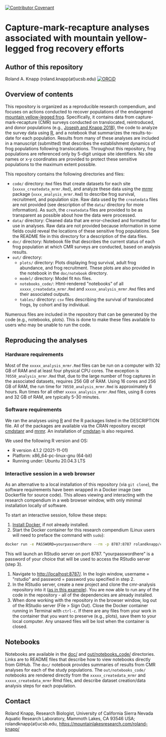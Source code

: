 [![Contributor Covenant](https://img.shields.io/badge/Contributor%20Covenant-2.1-4baaaa.svg)](CODE_OF_CONDUCT.md)

# Capture-mark-recapture analyses associated with mountain yellow-legged frog recovery efforts

## Author of this repository

Roland A. Knapp (roland.knapp(at)ucsb.edu) [![ORCiD](https://img.shields.io/badge/ORCiD-0000--0002--1954--2745-green.svg)](http://orcid.org/0000-0002-1954-2745)

## Overview of contents

This repository is organized as a reproducible research compendium, and focuses on actions conducted to recover populations of the endangered [mountain yellow-legged frog](https://www.fws.gov/sites/default/files/documents/Mountain-Yellow-Legged-Frog-Conservation-Strategy.pdf).
Specifically, it contains data from capture-mark-recapture (CMR) surveys conducted on translocated, reintroduced, and donor populations (e.g., [Joseph and Knapp 2018](https://doi.org/10.1002/ecs2.2499)), the code to analyze the survey data using [R](https://www.r-project.org/), and a notebook that summarizes the results-to-date for each population.
Results from many of these analyses are included in a manuscript (submitted) that describes the establishment dynamics of frog populations following translocations.
Throughout this repository, frog populations are referenced only by 5-digit unique site identifiers.
No site names or x-y coordinates are provided to protect these sensitive populations to the maximum extent possible.

This repository contains the following directories and files:

-   `code/` directory: `Rmd` files that create datasets for each site (`xxxxx_createdata_mrmr.Rmd`), and analyze these data using the [mrmr](https://github.com/SNARL1/mrmr) package (`xxxx_analysis_mrmr.Rmd`) to describe frog survival, recruitment, and population size. Raw data used by the `createdata` files are not provided (see description of the `data/` directory for more information). As such, the `createdata` files are provided to be as transparent as possible about how the data were processed.
-   `data/` directory: Cleaned data that are error-checked and formatted for use in analyses. Raw data are not provided because information in some fields could reveal the locations of these sensitive frog populations. See the README file in this directory for a description of the data files.
-   `doc/` directory: Notebook file that describes the current status of each frog population at which CMR surveys are conducted, based on analysis results.
-   `out/` directory:
    -   `plots/` directory: Plots displaying frog survival, adult frog abundance, and frog recruitment. These plots are also provided in the notebook in the `doc/notebook` directory.
    -   `model/` directory: Model fit `Rds` files.
    -   `notebooks_code/`: Html-rendered "notebooks" of all `xxxxx_createdata_mrmr.Rmd` and `xxxxx_analysis_mrmr.Rmd` files and their associated outputs.
    -   `tables/` directory: `csv` files describing the survival of translocated frogs, by cohort and by individual.

Numerous files are included in the repository that can be generated by the code (e.g., notebooks, plots).
This is done to make these files available to users who may be unable to run the code.

## Reproducing the analyses

### Hardware requirements

Most of the `xxxxx_analysis_mrmr.Rmd` files can be run on a computer with 32 GB of RAM and at least four physical CPU cores.
The exception is `70550_analysis_mrmr.Rmd` that, due to the large number of frog captures in the associated datasets, requires 256 GB of RAM.
Using 16 cores and 256 GB of RAM, the run time for `70550_analysis_mrmr.Rmd` is approximately 6 hours.
Run times for all other `xxxxx_analysis_mrmr.Rmd` files, using 8 cores and 32 GB of RAM, are typically 5-30 minutes.

### Software requirements

We ran the analyses using [R](https://www.r-project.org/) and the R packages listed in the DESCRIPTION file.
All of the packages are available via the CRAN repository except [cmdstanr](https://mc-stan.org/cmdstanr/#installation) and [mrmr](https://snarl1.github.io/mrmr/index.html).
An installation of [cmdstan](https://mc-stan.org/cmdstanr/#installation) is also required.

We used the following R version and OS:

-   R version 4.1.2 (2021-11-01)
-   Platform: x86_64-pc-linux-gnu (64-bit)
-   Running under: Ubuntu 20.04.3 LTS

### Interactive session in a web browser

As an alternative to a local installation of this repository (via `git clone`), the software requirements have been wrapped in a Docker image (see Dockerfile for source code).
This allows viewing and interacting with the research compendium in a web browser window, with only minimal installation locally of software.

To start an interactive session, follow these steps:

1.  [Install Docker](https://docs.docker.com/get-docker/), if not already installed.  
2.  Start the Docker container for this research compendium (Linux users will need to preface the command with `sudo`):

``` bash
docker run -e PASSWORD=yourpasswordhere --rm -p 8787:8787 rolandknapp/cmr-analysis
```

This will launch an RStudio server on port 8787.
"yourpasswordhere" is a password of your choice that will be used to access the RStudio server (step 3).

1.  Navigate to <http://localhost:8787/>. In the login window, username = "rstudio" and password = password you specified in step 2.
2.  In the RStudio server, create a new project and clone the cmr-analysis repository into it ([as in this example](https://book.cds101.com/using-rstudio-server-to-clone-a-github-repo-as-a-new-project.html)). You are now able to run any of the code in the repository - all of the dependencies are already installed.  
3.  When done working with the repository in the browser window, log out of the RStudio server (File \> Sign Out). Close the Docker container running in Terminal with `ctrl-c`. If there are any files from your work in the container that you want to preserve (e.g., plots), save them to your local computer. Any unsaved files will be lost when the container is closed.

## Notebooks

Notebooks are available in the [doc/](https://github.com/SNARL1/cmr-analysis/tree/main/doc#readme) and [out/notebooks_code/](https://github.com/SNARL1/cmr-analysis/tree/main/out/notebooks_code#readme) directories.
Links are to README files that describe how to view notebooks directly from GitHub.
The `doc/` notebook provides summaries of results from CMR analyses for each of the study populations.
The `out/notebooks_code/` notebooks are rendered directly from the `xxxxx_createdata_mrmr` and `xxxxx_createdata_mrmr` Rmd files, and describe dataset creation/data analysis steps for each population.

## Contact

Roland Knapp, Research Biologist, University of California Sierra Nevada Aquatic Research Laboratory, Mammoth Lakes, CA 93546 USA; rolandknapp(at)ucsb.edu, <https://mountainlakesresearch.com/roland-knapp/>
